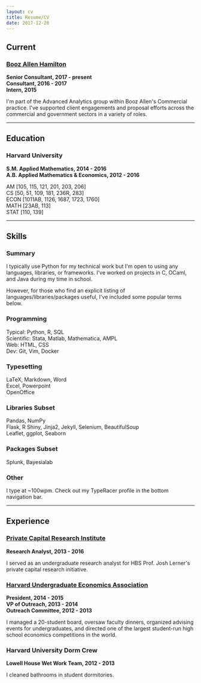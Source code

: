 ```yaml
---
layout: cv
title: Resume/CV
date: 2017-12-28
---
```

## Current
### [Booz Allen Hamilton](https://www.boozallen.com/)
**Senior Consultant, 2017 - present**
<br>
**Consultant, 2016 - 2017**
<br>
**Intern, 2015**

I'm part of the Advanced Analytics group within Booz Allen's
Commercial practice. I've supported client engagements and proposal efforts
across the commercial and government sectors in a variety of roles. 

---

## Education
### Harvard University
**S.M. Applied Mathematics, 2014 - 2016**
<br>
**A.B. Applied Mathematics & Economics, 2012 - 2016**

AM [105, 115, 121, 201, 203, 206]
<br>
CS [50, 51, 109, 181, 236R, 283]
<br>
ECON [1011AB, 1126, 1687, 1723, 1760]
<br>
MATH [23AB, 113]
<br>
STAT [110, 139]

---

## Skills

### Summary
I typically use Python for my technical work but I'm open to using any
languages, libraries, or frameworks. I've worked on projects in C, OCaml, and
Java during my time in school.

However, for those who find an explicit listing of
languages/libraries/packages useful, I've included some popular terms below.

### Programming
Typical: Python, R, SQL
<br>
Scientific: Stata, Matlab, Mathematica, AMPL
<br>
Web: HTML, CSS
<br>
Dev: Git, Vim, Docker

### Typesetting
LaTeX, Markdown, Word
<br>
Excel, Powerpoint
<br>
OpenOffice

### Libraries Subset
Pandas, NumPy
<br>
Flask, R Shiny, Jinja2, Jekyll, Selenium, BeautifulSoup
<br>
Leaflet, ggplot, Seaborn

### Packages Subset
Splunk, Bayesialab

### Other
I type at ~100wpm. Check out my TypeRacer profile in the bottom navigation bar.

---

## Experience
### [Private Capital Research Institute](http://www.privatecapitalresearchinstitute.org/)
**Research Analyst, 2013 - 2016**

I served as an undergraduate research analyst for HBS Prof. Josh Lerner's
private capital research initiative.

### [Harvard Undergraduate Economics Association](http://www.hcs.harvard.edu/huea/)
**President, 2014 - 2015**
<br>
**VP of Outreach, 2013 - 2014**
<br>
**Outreach Committee, 2012 - 2013**

I managed a 20-student board, oversaw faculty dinners, organized advising
events for undergraduates, and directed one of the largest student-run high
school economics competitions in the world.

### Harvard University Dorm Crew
**Lowell House Wet Work Team, 2012 - 2013**

I cleaned bathrooms in student dormitories.
